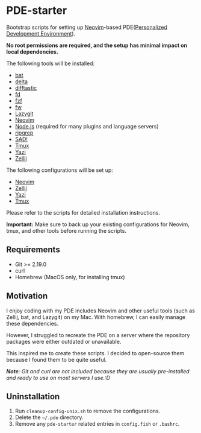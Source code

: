 # PDE-starter

Bootstrap scripts for setting up [Neovim](https://neovim.io/)-based PDE([Personalized Development Environment](https://youtu.be/QMVIJhC9Veg?si=VgJQLBVTIYmNjVSD)).

**No root permissions are required, and the setup has minimal impact on local dependencies.**

The following tools will be installed:

- [bat](https://github.com/sharkdp/bat)
- [delta](https://github.com/dandavison/delta)
- [difftastic](https://github.com/Wilfred/difftastic)
- [fd](https://github.com/sharkdp/fd)
- [fzf](https://github.com/junegunn/fzf)
- [fw](https://github.com/yilinfang/fw)
- [Lazygit](https://github.com/jesseduffield/lazygit)
- [Neovim](https://neovim.io/)
- [Node.js](https://nodejs.org/) (required for many plugins and language servers)
- [ripgrep](https://github.com/BurntSushi/ripgrep)
- [SAD!](https://github.com/ms-jpq/sad)
- [Tmux](https://github.com/tmux/tmux)
- [Yazi](https://github.com/sxyazi/yazi)
- [Zellij](https://zellij.dev/)

The following configurations will be set up:

- [Neovim](https://github.com/yilinfang/nvim-ks)
- [Zellij](https//github.com/yilinfang/zellij)
- [Yazi](https://github.com/yilinfang/yazi)
- [Tmux](https://github.com/yilinfang/tmux)

Please refer to the scripts for detailed installation instructions.

**Important:** Make sure to back up your existing configurations for Neovim, tmux, and other tools before running the scripts.

## Requirements

- Git >= 2.19.0
- curl
- Homebrew (MacOS only, for installing tmux)

## Motivation

I enjoy coding with my PDE includes Neovim and other useful tools (such as Zellij, bat, and Lazygit) on my Mac. With homebrew, I can easily manage these dependencies.

However, I struggled to recreate the PDE on a server where the repository packages were either outdated or unavailable.

This inspired me to create these scripts. I decided to open-source them because I found them to be quite useful.

_**Note**: Git and curl are not included because they are usually pre-installed and ready to use on most servers I use.:D_

## Uninstallation

1. Run `cleanup-config-unix.sh` to remove the configurations.
2. Delete the `~/.pde` directory.
3. Remove any `pde-starter` related entries in `config.fish` or `.bashrc`.
